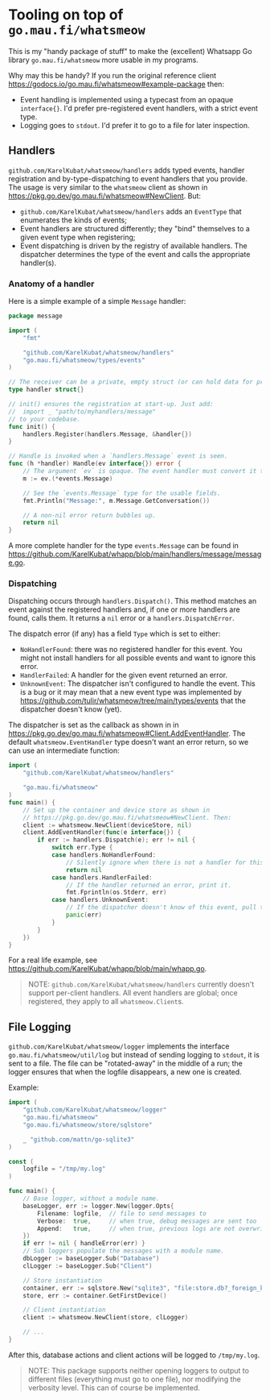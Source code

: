 # Tooling on top of `go.mau.fi/whatsmeow`

This is my "handy package of stuff" to make the (excellent) Whatsapp Go library `go.mau.fi/whatsmeow` more usable in my programs.

Why may this be handy? If you run the original reference client https://godocs.io/go.mau.fi/whatsmeow#example-package then:
- Event handling is implemented using a typecast from an opaque `interface{}`. I'd prefer pre-registered event handlers, with a strict event type.
- Logging goes to `stdout`. I'd prefer it to go to a file for later inspection.

## Handlers

`github.com/KarelKubat/whatsmeow/handlers` adds typed events, handler registration and by-type-dispatching to event handlers that you provide. The usage is very similar to the `whatsmeow` client as shown in https://pkg.go.dev/go.mau.fi/whatsmeow#NewClient. But:

- `github.com/KarelKubat/whatsmeow/handlers` adds an `EventType` that enumerates the kinds of events;
- Event handlers are structured differently; they "bind" themselves to a given event type when registering;
- Event dispatching is driven by the registry of available handlers. The dispatcher determines the type of the event and calls the appropriate handler(s).

### Anatomy of a handler

Here is a simple example of a simple `Message` handler:

```go
package message

import (
    "fmt"

    "github.com/KarelKubat/whatsmeow/handlers"
    "go.mau.fi/whatsmeow/types/events"
)

// The receiver can be a private, empty struct (or can hold data for processing a message).
type handler struct{}

// init() ensures the registration at start-up. Just add:
//  import _ "path/to/myhandlers/message"
// to your codebase.
func init() {
    handlers.Register(handlers.Message, &handler{})
}

// Handle is invoked when a `handlers.Message` event is seen.
func (h *handler) Handle(ev interface{}) error {
    // The argument `ev` is opaque. The event handler must convert it to a suitable type.
    m := ev.(*events.Message)

    // See the `events.Message` type for the usable fields.
    fmt.Println("Message:", m.Message.GetConversation())

    // A non-nil error return bubbles up.
    return nil
}
```

A more complete handler for the type `events.Message` can be found in https://github.com/KarelKubat/whapp/blob/main/handlers/message/message.go.

### Dispatching

Dispatching occurs through `handlers.Dispatch()`. This method matches an event against the registered handlers and, if one or more handlers are found, calls them. It returns a `nil` error or a `handlers.DispatchError`. 

The dispatch error (if any) has a field `Type` which is set to either:
- `NoHandlerFound`: there was no registered handler for this event. You might not install handlers for all possible events and want to ignore this error.
- `HandlerFailed`: A handler for the given event returned an error.
- `UnknownEvent`: The dispatcher isn't configured to handle the event. This is a bug or it may mean that a new event type was implemented by https://github.com/tulir/whatsmeow/tree/main/types/events that the dispatcher doesn't know (yet).

The dispatcher is set as the callback as shown in in https://pkg.go.dev/go.mau.fi/whatsmeow#Client.AddEventHandler. The default `whatsmeow.EventHandler` type doesn't want an error return, so we can use an intermediate function:

```go
import (
    "github.com/KarelKubat/whatsmeow/handlers"

    "go.mau.fi/whatsmeow"
)
func main() {
    // Set up the container and device store as shown in
    // https://pkg.go.dev/go.mau.fi/whatsmeow#NewClient. Then:
    client := whatsmeow.NewClient(deviceStore, nil)
    client.AddEventHandler(func(e interface{}) {
        if err := handlers.Dispatch(e); err != nil {
            switch err.Type {
            case handlers.NoHandlerFound:
                // Silently ignore when there is not a handler for this event.
                return nil
            case handlers.HandlerFailed:
                // If the handler returned an error, print it.
                fmt.Fprintln(os.Stderr, err)
            case handlers.UnknownEvent:
                // If the dispatcher doesn't know of this event, pull the emergency brake.
                panic(err)
            }
        }
    })
}
```

For a real life example, see https://github.com/KarelKubat/whapp/blob/main/whapp.go.

> NOTE: `github.com/KarelKubat/whatsmeow/handlers` currently doesn't support per-client handlers. All event handlers are global; once registered, they apply to all `whatsmeow.Client`s.

## File Logging

`github.com/KarelKubat/whatsmeow/logger` implements the interface `go.mau.fi/whatsmeow/util/log` but instead of sending logging to `stdout`, it is sent to a file. The file can be "rotated-away" in the middle of a run; the logger ensures that when the logfile disappears, a new one is created.

Example:

```go
import (
    "github.com/KarelKubat/whatsmeow/logger"
    "go.mau.fi/whatsmeow"
    "go.mau.fi/whatsmeow/store/sqlstore"

    _ "github.com/mattn/go-sqlite3"    
)

const (
    logfile = "/tmp/my.log"
)

func main() {
    // Base logger, without a module name.
    baseLogger, err := logger.New(logger.Opts{
        Filename: logfile,  // file to send messages to
        Verbose:  true,     // when true, debug messages are sent too
        Append:   true,     // when true, previous logs are not overwritten but appended to
    })
    if err != nil { handleError(err) }
    // Sub loggers populate the messages with a module name.
    dbLogger := baseLogger.Sub("Database")
    clLogger := baseLogger.Sub("Client")

    // Store instantiation
    container, err := sqlstore.New("sqlite3", "file:store.db?_foreign_keys=on", dbLogger)
    store, err := container.GetFirstDevice()

    // Client instantiation
    client := whatsmeow.NewClient(store, clLogger)

    // ...
}
```

After this, database actions and client actions will be logged to `/tmp/my.log`.

> NOTE: This package supports neither opening loggers to output to different files (everything must go to one file), nor modifying the verbosity level. This can of course be implemented.

